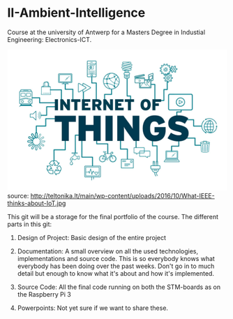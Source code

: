 # II-Ambient-Intelligence
Course at the university of Antwerp for a Masters Degree in Industial Engineering: Electronics-ICT.

![ScreenShot](Images/InternetOfThings.jpg)
source: http://teltonika.lt/main/wp-content/uploads/2016/10/What-IEEE-thinks-about-IoT.jpg

This git will be a storage for the final portfolio of the course.
The different parts in this git:

1) Design of Project:
Basic design of the entire project

2) Documentation:
A small overview on all the used technologies, implementations and source code. This is so everybody knows what everybody has been doing over the past weeks. Don't go in to much detail but enough to know what it's about and how it's implemented.

3) Source Code:
All the final code running on both the STM-boards as on the Raspberry Pi 3

4) Powerpoints:
Not yet sure if we want to share these.

